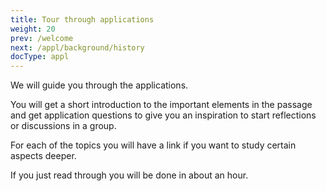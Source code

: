 ```yaml
---
title: Tour through applications
weight: 20
prev: /welcome
next: /appl/background/history
docType: appl
---
```


We will guide you through the applications.

You will get a short introduction to the important elements in the passage and get application questions to give you an inspiration to start reflections or discussions in a group.

For each of the topics you will have a link if you want to study certain aspects deeper.

If you just read through you will be done in about an hour.